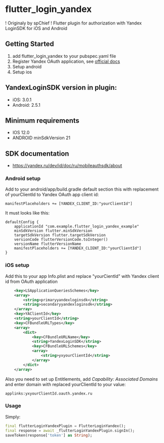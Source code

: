 # flutter_login_yandex
! Originaly by spChief !
Flutter plugin for authorization with Yandex LoginSDK for iOS and Android

## Getting Started
1. add flutter_login_yandex to your pubspec.yaml file
2. Register Yandex OAuth application, see [official docs](https://dev-id.docs-viewer.yandex.ru/ru/mobileauthsdk/ios/2.1.0/sdk-ios)
3. Setup android
4. Setup ios 

## YandexLoginSDK version in plugin:
- iOS: 3.0.1
- Android: 2.5.1

## Minimum requirements
- IOS 12.0
- ANDROID minSdkVersion 21

## SDK documentation
- https://yandex.ru/dev/id/doc/ru/mobileauthsdk/about

### Android setup
Add to your android/app/build.gradle default section this with replacement of yourClientId to Yandex OAuth app client id:
```
manifestPlaceholders += [YANDEX_CLIENT_ID:"yourClientId"]
```

It must looks like this:
```
defaultConfig {
    applicationId "com.example.flutter_login_yandex_example"
    minSdkVersion flutter.minSdkVersion
    targetSdkVersion flutter.targetSdkVersion
    versionCode flutterVersionCode.toInteger()
    versionName flutterVersionName
    manifestPlaceholders += [YANDEX_CLIENT_ID:"yourClientId"]
}
```

### iOS setup
Add this to your app Info.plist and replace "yourCientId" with Yandex client id from OAuth application
```xml
	<key>LSApplicationQueriesSchemes</key>
	<array>
		<string>primaryyandexloginsdk</string>
		<string>secondaryyandexloginsdk</string>
	</array>
	<key>YAClientId</key>
	<string>yourClientId</string>
	<key>CFBundleURLTypes</key>
	<array>
		<dict>
			<key>CFBundleURLName</key>
			<string>YandexLoginSDK</string>
			<key>CFBundleURLSchemes</key>
			<array>
				<string>yxyourClientId</string>
			</array>
		</dict>
	</array>
```

Also you need to set up Entitlements, add *Capability: Associated Domains* and enter domain with replaced yourClientId to your value:
```
applinks:yxyourClientId.oauth.yandex.ru
```

### Usage

Simply:

```dart
final flutterLoginYandexPlugin = FlutterLoginYandex();
final response = await _flutterLoginYandexPlugin.signIn();
saveToken(response['token'] as String);
```